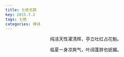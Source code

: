 ```yaml
---
title: 七绝无题
key: 2015.7.2
tags: 七绝
categories: 律诗
---
```


<p align="center">纯洁天性濯清辉，亭立吐红占花魁。
</p>
<p align="center">临夏一身凉爽气，叶阔蓬胖也妩媚。
</p>
<p align="center"></br>
</p>
